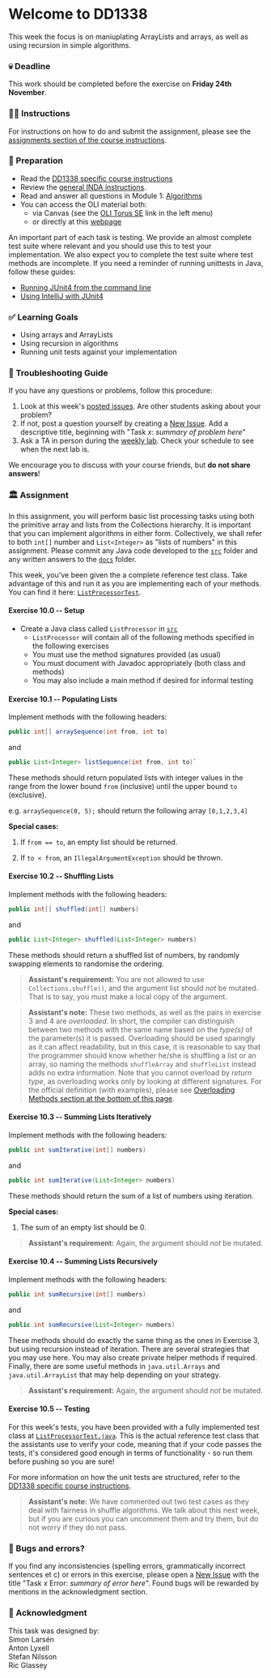 # Welcome to DD1338 

This week the focus is on maniuplating ArrayLists and arrays, as well as using recursion in simple algorithms.

### 💀 Deadline
This work should be completed before the exercise on **Friday 24th November**.

### 👩‍🏫 Instructions
For instructions on how to do and submit the assignment, please see the
[assignments section of the course instructions](https://gits-15.sys.kth.se/inda-23/course-instructions#assignments).

### 📝 Preparation
- Read the [DD1338 specific course instructions](https://gits-15.sys.kth.se/inda-23/course-instructions/tree/master/DD1338/README.md)
- Review the [general INDA instructions](https://gits-15.sys.kth.se/inda-23/course-instructions).
- Read and answer all questions in Module 1: [Algorithms](https://qbl.sys.kth.se/sections/dd1338_ht23_algoritmer_och_dat/container/algorithms)
- You can access the OLI material both:
  - via Canvas (see the [OLI Torus SE](https://canvas.kth.se/courses/42831/external_tools/4248) link in the left menu)
  - or directly at this [webpage](https://qbl.sys.kth.se/sections/dd1338_ht23_algoritmer_och_dat/container/algorithms)

An important part of each task is testing. We provide an almost complete test suite where relevant and you should use this to test your implementation. We also expect you to complete the test suite where test methods are incomplete. If you need a reminder of running unittests in Java, follow these guides:

- [Running JUnit4 from the command line](https://gits-15.sys.kth.se/inda-23/course-instructions/blob/master/junit4_12_command_line.md)
- [Using IntelliJ with JUnit4](https://www.youtube.com/watch?v=HU0Ittkjx4Y)

### ✅ Learning Goals
* Using arrays and ArrayLists
* Using recursion in algorithms
* Running unit tests against your implementation

### 🚨 Troubleshooting Guide
If you have any questions or problems, follow this procedure: <br/>

1. Look at this week's [posted issues](https://gits-15.sys.kth.se/inda-23/help/issues). Are other students asking about your problem?
2. If not, post a question yourself by creating a [New Issue](https://gits-15.sys.kth.se/inda-23/help/issues/new). Add a descriptive title, beginning with "Task *x*: *summary of problem here*"
3. Ask a TA in person during the [weekly lab](https://queue.csc.kth.se/Queue/INDA). Check your schedule to see when the next lab is.

We encourage you to discuss with your course friends, but **do not share answers**!

### 🏛 Assignment
In this assignment, you will perform basic list processing tasks using both the
primitive array and lists from the Collections hierarchy.  It is important that
you can implement algorithms in either form.  Collectively, we shall refer to
both `int[]` number and `List<Integer>` as "lists of numbers" in this
assignment. Please commit any Java code developed to the [`src`](src) folder and any
written answers to the [`docs`](docs) folder.

This week, you've been given the a complete reference test class. Take advantage of this and run it as you are implementing each of your methods. You can find it here: [`ListProcessorTest`](src/ListProcessorTest.java).

#### Exercise 10.0 -- Setup
- Create a Java class called `ListProcessor` in [`src`](src)
  - `ListProcessor` will contain all of the following methods specified in the following exercises
  - You must use the method signatures provided (as usual)
  - You must document with Javadoc appropriately (both class and methods)
  - You may also include a main method if desired for informal testing

#### Exercise 10.1 -- Populating Lists
Implement methods with the following headers:

```java
public int[] arraySequence(int from, int to)
```

and

```java
public List<Integer> listSequence(int from, int to)`
```

These methods should return populated lists with integer values in the range
from the lower bound `from` (inclusive) until the upper bound `to` (exclusive).

e.g. `arraySequence(0, 5);` should return the following array `[0,1,2,3,4]`

**Special cases:**
1. If `from == to`, an empty list should be returned.

2. If `to < from`, an `IllegalArgumentException` should be thrown.

#### Exercise 10.2 -- Shuffling Lists
Implement methods with the following headers:

```java
public int[] shuffled(int[] numbers)
```

and

```java
public List<Integer> shuffled(List<Integer> numbers)
```

These methods should return a shuffled list of numbers, by randomly swapping
elements to randomise the ordering.

> **Assistant's requirement:** You are not allowed to use
> `Collections.shuffle()`, and the argument list should _not_ be mutated.
> That is to say, you must make a local copy of the argument.

> **Assistant's note:** These two methods, as well as the pairs in exercise 3
> and 4 are _overloaded_. In short, the compiler can distinguish between two
> methods with the same name based on the _type(s)_ of the parameter(s) it is passed.
> Overloading should be used sparingly as it can affect readability, but in
> this case, it is reasonable to say that the programmer should know whether
> he/she is shuffling a list or an array, so naming the methods `shuffleArray`
> and `shuffleList` instead adds no extra information. Note that you cannot
> overload by _return type_, as overloading works only by looking at different
> signatures. For the official definition (with examples), please see
> [Overloading Methods section at the bottom of this page](https://docs.oracle.com/javase/tutorial/java/javaOO/methods.html#overloading-methods).

#### Exercise 10.3 -- Summing Lists Iteratively
Implement methods with the following headers:

```java
public int sumIterative(int[] numbers)
```

and

```java
public int sumIterative(List<Integer> numbers)
```

These methods should return the sum of a list of numbers using iteration.

**Special cases:**
1. The sum of an empty list should be 0.

> **Assistant's requirement:** Again, the argument should _not_ be mutated.

#### Exercise 10.4 -- Summing Lists Recursively
Implement methods with the following headers:

```java
public int sumRecursive(int[] numbers)
```

and

```java
public int sumRecursive(List<Integer> numbers)
```

These methods should do exactly the same thing as the ones in Exercise 3, but using
recursion instead of iteration. There are several strategies that you may use
here. You may also create private helper methods if required. Finally, there
are some useful methods in `java.util.Arrays` and `java.util.ArrayList` that may
help depending on your strategy.

> **Assistant's requirement:** Again, the argument should _not_ be mutated.

#### Exercise 10.5 -- Testing
For this week's tests, you have been provided with a fully implemented test
class at [`ListProcessorTest.java`](src/ListProcessorTest.java). This
is the actual reference test class that the assistants use to verify your code,
meaning that if your code passes the tests, it's considered good enough in
terms of functionality - so run them before pushing so you are sure! 

For more information on how the unit tests are structured,
refer to the [DD1338 specific course instructions](https://gits-15.sys.kth.se/inda-23/course-instructions/tree/master/DD1338/README.md).

> **Assistant's note:** We have commented out two test cases as they deal with
> fairness in shuffle algorithms. We talk about this next week, but if you are
> curious you can uncomment them and try them, but do not worry if they do not
> pass.

### 🐞 Bugs and errors?
If you find any inconsistencies (spelling errors, grammatically incorrect sentences et c) or errors in this exercise, please open a [New Issue](https://gits-15.sys.kth.se/inda-23/help/issues/new) with the title "Task *x* Error: *summary of error here*". Found bugs will be rewarded by mentions in the acknowledgment section.

### 🙏 Acknowledgment
This task was designed by:               <br>
Simon Larsén                             <br>
Anton Lyxell                             <br>
Stefan Nilsson                           <br>
Ric Glassey                              <br>
